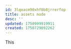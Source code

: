 ```yaml
---
id: 3lqeacm90xhf0b8jrrerfop
title: assets node
desc: ''
updated: 1750999919911
created: 1750729092262
---
```


This 